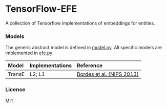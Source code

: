 # TensorFlow-EFE

A collection of Tensorflow implementations of embeddings for entities.

### Models

The generic abstract model is defined in [model.py](https://github.com/billy-inn/tensorflow-efe/blob/master/model.py). 
All specific models are implemented in [efe.py](https://github.com/billy-inn/tensorflow-efe/blob/master/efe.py)

| Model | Implementations | Reference |
| :---- | :-------------- | :-------- |
| TransE | L2; L1 |[Bordes et al. (NIPS 2013)](https://www.utc.fr/~bordesan/dokuwiki/_media/en/transe_nips13.pdf)

### License

MIT
